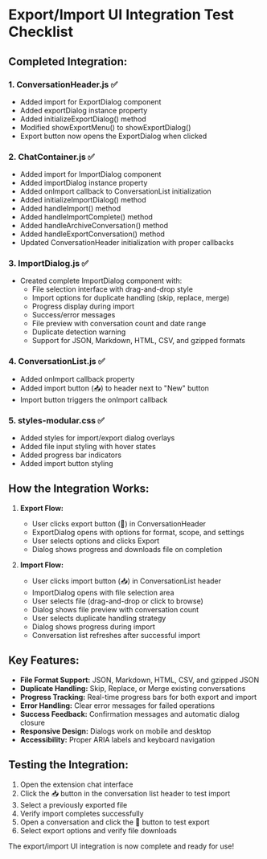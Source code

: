 # Export/Import UI Integration Test Checklist

## Completed Integration:

### 1. **ConversationHeader.js** ✅
- Added import for ExportDialog component
- Added exportDialog instance property
- Added initializeExportDialog() method
- Modified showExportMenu() to showExportDialog()
- Export button now opens the ExportDialog when clicked

### 2. **ChatContainer.js** ✅
- Added import for ImportDialog component
- Added importDialog instance property
- Added onImport callback to ConversationList initialization
- Added initializeImportDialog() method
- Added handleImport() method
- Added handleImportComplete() method
- Added handleArchiveConversation() method
- Added handleExportConversation() method
- Updated ConversationHeader initialization with proper callbacks

### 3. **ImportDialog.js** ✅
- Created complete ImportDialog component with:
  - File selection interface with drag-and-drop style
  - Import options for duplicate handling (skip, replace, merge)
  - Progress display during import
  - Success/error messages
  - File preview with conversation count and date range
  - Duplicate detection warning
  - Support for JSON, Markdown, HTML, CSV, and gzipped formats

### 4. **ConversationList.js** ✅
- Added onImport callback property
- Added import button (📥) to header next to "New" button
- Import button triggers the onImport callback

### 5. **styles-modular.css** ✅
- Added styles for import/export dialog overlays
- Added file input styling with hover states
- Added progress bar indicators
- Added import button styling

## How the Integration Works:

1. **Export Flow:**
   - User clicks export button (💾) in ConversationHeader
   - ExportDialog opens with options for format, scope, and settings
   - User selects options and clicks Export
   - Dialog shows progress and downloads file on completion

2. **Import Flow:**
   - User clicks import button (📥) in ConversationList header
   - ImportDialog opens with file selection area
   - User selects file (drag-and-drop or click to browse)
   - Dialog shows file preview with conversation count
   - User selects duplicate handling strategy
   - Dialog shows progress during import
   - Conversation list refreshes after successful import

## Key Features:

- **File Format Support:** JSON, Markdown, HTML, CSV, and gzipped JSON
- **Duplicate Handling:** Skip, Replace, or Merge existing conversations
- **Progress Tracking:** Real-time progress bars for both export and import
- **Error Handling:** Clear error messages for failed operations
- **Success Feedback:** Confirmation messages and automatic dialog closure
- **Responsive Design:** Dialogs work on mobile and desktop
- **Accessibility:** Proper ARIA labels and keyboard navigation

## Testing the Integration:

1. Open the extension chat interface
2. Click the 📥 button in the conversation list header to test import
3. Select a previously exported file
4. Verify import completes successfully
5. Open a conversation and click the 💾 button to test export
6. Select export options and verify file downloads

The export/import UI integration is now complete and ready for use!